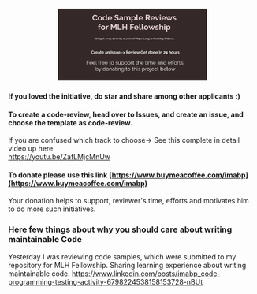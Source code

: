 <p align="center">
<img src="./Group 3(2).png" width="60%"/>
</p>

#### If you loved the initiative, do star and share among other applicants :)

#### To create a code-review, head over to Issues, and create an issue, and choose the template as code-review.

If you are confused which track to choose-> See this complete in detail video up here <br/>
https://youtu.be/ZafLMjcMnUw

#### To donate please use this link [https://www.buymeacoffee.com/imabp](https://www.buymeacoffee.com/imabp) 
Your donation helps to support, reviewer's time, efforts and motivates him to do more such initiatives.

### Here few things about why you should care about writing maintainable Code
Yesterday I was reviewing code samples, which were submitted to my repository for MLH Fellowship. Sharing learning experience about writing maintainable code.
https://www.linkedin.com/posts/imabp_code-programming-testing-activity-6798224538158153728-nBUt
